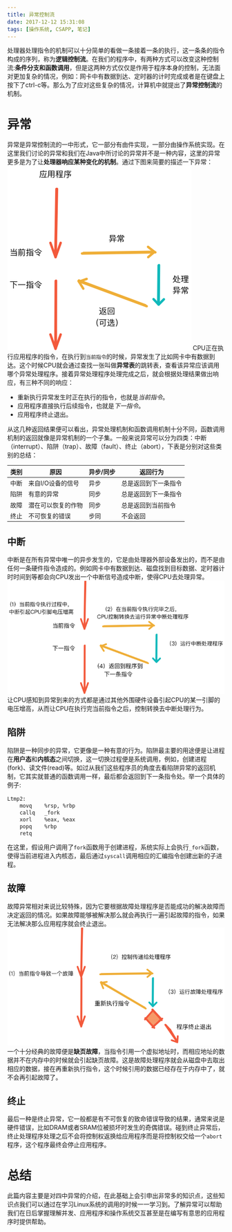 ```yaml
---
title: 异常控制流
date: 2017-12-12 15:31:08
tags: [操作系统, CSAPP, 笔记]
---
```

处理器处理指令的机制可以十分简单的看做一条接着一条的执行，这一条条的指令构成的序列，称为**逻辑控制流**。在我们的程序中，有两种方式可以改变这种控制流:**条件分支和函数调用**，但是这两种方式仅仅是作用于程序本身的控制，无法面对更加复杂的情况，例如：网卡中有数据到达、定时器的计时完成或者是在键盘上按下了ctrl-c等。那么为了应对这些复杂的情况，计算机中就提出了**异常控制流**的机制。
# 异常
异常是异常控制流的一中形式，它一部分有由件实现，一部分由操作系统实现。在这里我们讨论的异常和我们在Java中所讨论的异常并不是一种内容，这里的异常更多是为了让**处理器响应某种变化的机制**。通过下图来简要的描述一下异常：
![image](异常控制流/exception.png)
CPU正在执行应用程序的指令，在执行到`当前指令`的时候，异常发生了比如网卡中有数据到达。这个时候CPU就会通过查找一张叫做**异常表**的跳转表，查看该异常应该调用哪个异常处理程序。接着异常处理程序处理完成之后，就会根据处理结果做出响应，有三种不同的响应：
* 重新执行异常发生时正在执行的指令，也就是*当前指令*。
* 应用程序直接执行后续指令，也就是*下一指令*。
* 应用程序终止退出。

从这几种返回结果便可以看出，异常处理机制和函数调用机制十分不同，函数调用机制的返回就像是异常机制的一个子集。一般来说异常可以分为四类：中断（interrupt）、陷阱（trap）、故障（fault）、终止（abort），下表是分别对这些类别的总结：

类别 | 原因 | 异步/同步 | 返回行为
--- | ---  | ---     | ---
中断|来自I/O设备的信号|异步|总是返回到下一条指令
陷阱|有意的异常|同步|总是返回到下一条指令
故障|潜在可以恢复的作物|同步|总是返回到当前指令
终止|不可恢复的错误|步同|不会返回

## 中断
中断是在所有异常中唯一的异步发生的，它是由处理器外部设备发出的，而不是由任何一条硬件指令造成的。例如网卡中有数据到达、磁盘找到目标数据、定时器计时时间到等都会向CPU发出一个中断信号造成中断，使得CPU去处理异常。
![image](异常控制流/interrupt.png)
让CPU感知到异常到来的方式都是通过其他外围硬件设备引起CPU的某一引脚的电压增高，从而让CPU在执行完当前指令之后，控制转换去中断处理行为。

## 陷阱
陷阱是一种同步的异常，它更像是一种有意的行为。陷阱最主要的用途便是让进程在**用户态**和**内核态**之间切换，这一切换过程便是系统调用，例如，创建进程(fork)、读文件(read)等。如过从我们这些程序员的角度去看陷阱异常的返回机制，它其实就普通的函数调用一样，最后都会返回到下一条指令处。举一个具体的例子:
```
Ltmp2:
    movq	%rsp, %rbp
    callq	_fork
    xorl	%eax, %eax
    popq	%rbp
    retq
```
在这里，假设用户调用了`fork`函数用于创建进程，系统实际上会执行`_fork`函数，使得当前进程进入内核态，最后通过`syscall`调用相应的汇编指令创建出新的子进程。

## 故障
故障异常相对来说比较特殊，因为它要根据故障处理程序是否能成功的解决故障而决定返回的情况。如果故障能够被解决那么就会再执行一遍引起故障的指令，如果无法解决那么应用程序就会终止退出。
![image](异常控制流/fault.png)
一个十分经典的故障便是**缺页故障**，当指令引用一个虚拟地址时，而相应地址的数据并不在内存中的时候就会引起缺页故障。这是故障处理程序就会从磁盘中去取出相应的数据，接在再重新执行指令，这个时候引用的数据已经存在于内存中了，就不会再引起故障了。

## 终止
最后一种是终止异常，它一般都是有不可恢复的致命错误导致的结果，通常来说是硬件错误，比如DRAM或者SRAM位被损坏时发生的奇偶错误。碰到终止异常后，终止处理程序处理之后不会将控制权返换给应用程序而是将控制权交给一个`abort`程序，这个程序最终会停止应用程序。

# 总结
此篇内容主要是对四中异常的介绍，在此基础上会引申出非常多的知识点，这些知识点我们可以通过在学习Linux系统的调用的时候一一学习到。了解异常可以帮助我们在日后掌握理解并发、应用程序和操作系统交互甚至是在编写有意思的应用程序时提供帮助。